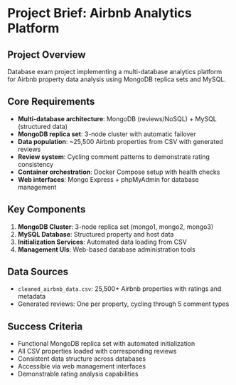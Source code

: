 # Project Brief: Airbnb Analytics Platform

## Project Overview
Database exam project implementing a multi-database analytics platform for Airbnb property data analysis using MongoDB replica sets and MySQL.

## Core Requirements
- **Multi-database architecture**: MongoDB (reviews/NoSQL) + MySQL (structured data)
- **MongoDB replica set**: 3-node cluster with automatic failover
- **Data population**: ~25,500 Airbnb properties from CSV with generated reviews
- **Review system**: Cycling comment patterns to demonstrate rating consistency
- **Container orchestration**: Docker Compose setup with health checks
- **Web interfaces**: Mongo Express + phpMyAdmin for database management

## Key Components
1. **MongoDB Cluster**: 3-node replica set (mongo1, mongo2, mongo3)
2. **MySQL Database**: Structured property and host data
3. **Initialization Services**: Automated data loading from CSV
4. **Management UIs**: Web-based database administration tools

## Data Sources
- `cleaned_airbnb_data.csv`: 25,500+ Airbnb properties with ratings and metadata
- Generated reviews: One per property, cycling through 5 comment types

## Success Criteria
- Functional MongoDB replica set with automated initialization
- All CSV properties loaded with corresponding reviews
- Consistent data structure across databases
- Accessible via web management interfaces
- Demonstrable rating analysis capabilities 
